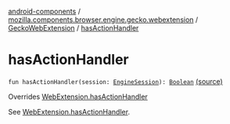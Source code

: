 [android-components](../../index.md) / [mozilla.components.browser.engine.gecko.webextension](../index.md) / [GeckoWebExtension](index.md) / [hasActionHandler](./has-action-handler.md)

# hasActionHandler

`fun hasActionHandler(session: `[`EngineSession`](../../mozilla.components.concept.engine/-engine-session/index.md)`): `[`Boolean`](https://kotlinlang.org/api/latest/jvm/stdlib/kotlin/-boolean/index.html) [(source)](https://github.com/mozilla-mobile/android-components/blob/master/components/browser/engine-gecko-beta/src/main/java/mozilla/components/browser/engine/gecko/webextension/GeckoWebExtension.kt#L252)

Overrides [WebExtension.hasActionHandler](../../mozilla.components.concept.engine.webextension/-web-extension/has-action-handler.md)

See [WebExtension.hasActionHandler](../../mozilla.components.concept.engine.webextension/-web-extension/has-action-handler.md).


